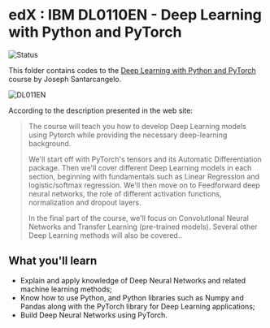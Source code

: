 # edX : IBM DL0110EN - Deep Learning with Python and PyTorch

![Status](https://img.shields.io/badge/Status-Finished-green.svg)

This folder contains codes to the [Deep Learning with Python and PyTorch](https://www.edx.org/course/deep-learning-with-python-and-pytorch) course by Joseph Santarcangelo. 

![DL011EN](https://prod-discovery.edx-cdn.org/media/course/image/17920e6b-e3ed-4819-8116-e48854e62cce-f78831c35d44.small.jpg)

According to the description presented in the web site:

> The course will teach you how to develop Deep Learning models using Pytorch while providing the necessary deep-learning background.
> 
> We'll start off with PyTorch's tensors and its Automatic Differentiation package. Then we'll cover different Deep Learning models in each section, beginning with fundamentals such as Linear Regression and logistic/softmax regression.
We'll then move on to Feedforward deep neural networks, the role of different activation functions, normalization and dropout layers.
> 
> In the final part of the course, we'll focus on Convolutional Neural Networks and Transfer Learning (pre-trained models). Several other Deep Learning methods will also be covered..


## What you'll learn
- Explain and apply knowledge of Deep Neural Networks and related machine learning methods;
- Know how to use Python, and Python libraries such as Numpy and Pandas along with the PyTorch library for Deep Learning applications;
- Build Deep Neural Networks using PyTorch.

